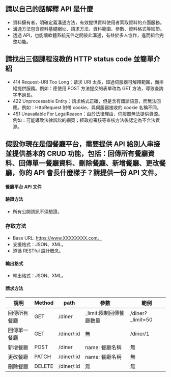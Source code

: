 ## 請以自己的話解釋 API 是什麼
- 資料擁有者，明確定義溝通方法，有效提供資料使用者索取資料的介面服務。
- 溝通方法包含資料基礎網址、請求方法、資料範圍、參數、資料格式等細節。
- 透過 API，也能讓軟體系統元件之間彼此溝通，有益於多人協作，進而組合完整功能。

## 請找出三個課程沒教的 HTTP status code 並簡單介紹
- 414 Request-URI Too Long：请求 URI 太長，超過伺服器可解釋範圍，而拒絕提供服務。例如：應使用 POST 方法提交的表單改為 GET 方法，導致查詢字串過長。
- 422 Unprocessable Entity：請求格式正確，但是含有錯誤語意，而無法回應。例如：HttpRequest 附帶 cookie，與伺服器接收的 cookie 名稱不同。
- 451 Unavailable For LegalReason：由於法律理由，伺服器無法提供資源。例如：可能導致法律訴訟的網頁；經政府審核等查核方法後認定為不合法資源。

## 假設你現在是個餐廳平台，需要提供 API 給別人串接並提供基本的 CRUD 功能，包括：回傳所有餐廳資料、回傳單一餐廳資料、刪除餐廳、新增餐廳、更改餐廳，你的 API 會長什麼樣子？請提供一份 API 文件。

#### 餐廳平台 API 文件

#### 驗證方法

- 所有公開資訊不須驗證。

### 存取方法

- Base URL: https://www.XXXXXXXX.com。
- 支援格式：JSON、XML。
- 遵循 RESTful 設計概念。

#### 輸出格式

- 輸出格式：JSON、XML。

#### 請求方法

| 說明     | Method | path       | 參數                   | 範例             |
|--------|--------|------------|----------------------|----------------|
| 回傳所有餐廳 | GET    | /diner     | _limit:限制回傳餐廳數量           | /diner?_limit=50 |
| 回傳單一餐廳 | GET    | /diner/:id | 無                    | /diner/1      |
| 新增餐廳   | POST   | /diner     | name: 餐廳名稱 | 無              |
| 更改餐廳   | PATCH   | /diner/:id     | name: 餐廳名稱 | 無              |
| 刪除餐廳   | DELETE   | /diner/:id     | 無  | 無              |